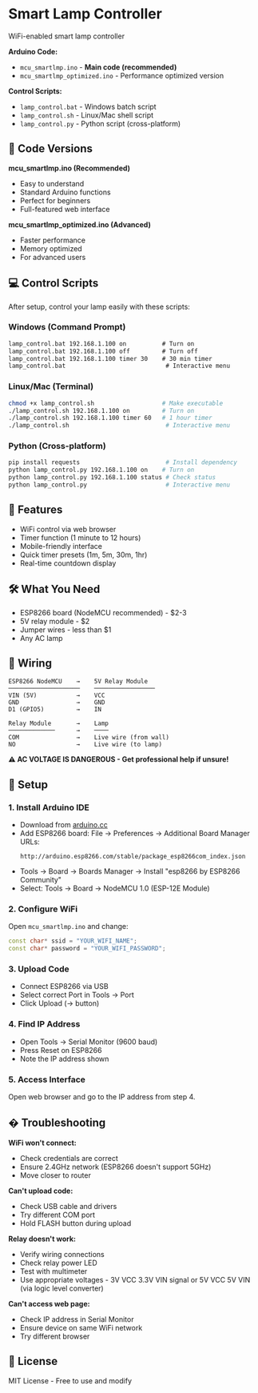 # Smart Lamp Controller

WiFi-enabled smart lamp controller

**Arduino Code:**
- `mcu_smartlmp.ino` - **Main code (recommended)**
- `mcu_smartlmp_optimized.ino` - Performance optimized version  

**Control Scripts:**
- `lamp_control.bat` - Windows batch script
- `lamp_control.sh` - Linux/Mac shell script  
- `lamp_control.py` - Python script (cross-platform)

## 🔄 Code Versions

**mcu_smartlmp.ino (Recommended)**
- Easy to understand
- Standard Arduino functions  
- Perfect for beginners
- Full-featured web interface

**mcu_smartlmp_optimized.ino (Advanced)**
- Faster performance
- Memory optimized
- For advanced users

## 💻 Control Scripts

After setup, control your lamp easily with these scripts:

### Windows (Command Prompt)
```cmd
lamp_control.bat 192.168.1.100 on          # Turn on
lamp_control.bat 192.168.1.100 off         # Turn off
lamp_control.bat 192.168.1.100 timer 30    # 30 min timer
lamp_control.bat                            # Interactive menu
```

### Linux/Mac (Terminal)
```bash
chmod +x lamp_control.sh                   # Make executable
./lamp_control.sh 192.168.1.100 on         # Turn on
./lamp_control.sh 192.168.1.100 timer 60   # 1 hour timer
./lamp_control.sh                           # Interactive menu
```

### Python (Cross-platform)
```bash
pip install requests                        # Install dependency
python lamp_control.py 192.168.1.100 on    # Turn on
python lamp_control.py 192.168.1.100 status # Check status
python lamp_control.py                      # Interactive menu
```


## 🌟 Features

- WiFi control via web browser
- Timer function (1 minute to 12 hours) 
- Mobile-friendly interface
- Quick timer presets (1m, 5m, 30m, 1hr)
- Real-time countdown display

## 🛠️ What You Need

- ESP8266 board (NodeMCU recommended) - $2-3
- 5V relay module - $2 
- Jumper wires - less than $1
- Any AC lamp

## 🔌 Wiring

```
ESP8266 NodeMCU    →    5V Relay Module
────────────────────    ─────────────────
VIN (5V)           →    VCC
GND                →    GND  
D1 (GPIO5)         →    IN

Relay Module       →    Lamp
─────────────      →    ────
COM                →    Live wire (from wall)
NO                 →    Live wire (to lamp)
```

**⚠️ AC VOLTAGE IS DANGEROUS - Get professional help if unsure!**

## 🚀 Setup

### 1. Install Arduino IDE
- Download from [arduino.cc](https://www.arduino.cc/en/software)
- Add ESP8266 board: File → Preferences → Additional Board Manager URLs:
  ```
  http://arduino.esp8266.com/stable/package_esp8266com_index.json
  ```
- Tools → Board → Boards Manager → Install "esp8266 by ESP8266 Community"
- Select: Tools → Board → NodeMCU 1.0 (ESP-12E Module)

### 2. Configure WiFi
Open `mcu_smartlmp.ino` and change:
```cpp
const char* ssid = "YOUR_WIFI_NAME";
const char* password = "YOUR_WIFI_PASSWORD";
```

### 3. Upload Code  
- Connect ESP8266 via USB
- Select correct Port in Tools → Port
- Click Upload (→ button)

### 4. Find IP Address
- Open Tools → Serial Monitor (9600 baud)
- Press Reset on ESP8266
- Note the IP address shown

### 5. Access Interface
Open web browser and go to the IP address from step 4.

## � Troubleshooting

**WiFi won't connect:**
- Check credentials are correct
- Ensure 2.4GHz network (ESP8266 doesn't support 5GHz)
- Move closer to router

**Can't upload code:**
- Check USB cable and drivers
- Try different COM port
- Hold FLASH button during upload

**Relay doesn't work:**
- Verify wiring connections
- Check relay power LED
- Test with multimeter
- Use appropriate voltages - 3V VCC 3.3V VIN signal or 5V VCC 5V VIN (via logic level converter)

**Can't access web page:**
- Check IP address in Serial Monitor
- Ensure device on same WiFi network
- Try different browser

## 📄 License

MIT License - Free to use and modify





